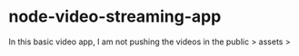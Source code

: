 # node-video-streaming-app

In this basic video app, I am not pushing the videos in the public > assets > <video-file>